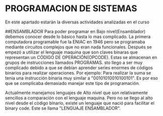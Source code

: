 # PROGRAMACION DE SISTEMAS
En este apartado estarán la diversas actividades analizadas en el curso

##ENSAMBLADOR
Para poder programar en Bajo nivel(Ensamblador) debemos conocer desde lo básico hasta lo mas complicado.
La primera computadora programable fue la ENIAC en 1946 pero se programaba mediante circuitos complejos que no eran nada funcionales. Después se empezó a utilizar el lenguaje maquina que son claves binaras que representan un CÓDIGO DE OPERACIÓN(OPCODE). Estas se almacenan en grupos de instrucciones llamados PROGRAMAS.
sto llego a ser muy complicado debido a que se debían aprender series enormes de códigos binarios para realizar operaciones. Por ejemplo:
Para realizar la suma se tenia una instrucción binaria muy similar a "00101010010100101". Es por eso que se complicaba demasiado manejar este tipo de programación.

Actualmente manejamos lenguajes de Alto nivel que son relativamente sencillos a comparación con el lenguaje maquina. Pero no se llego al alto nivel desde el código binario, existe un lenguaje que nació para facilitar el binary code. Este se llama "LENGUAJE ENSAMBLADOR".
